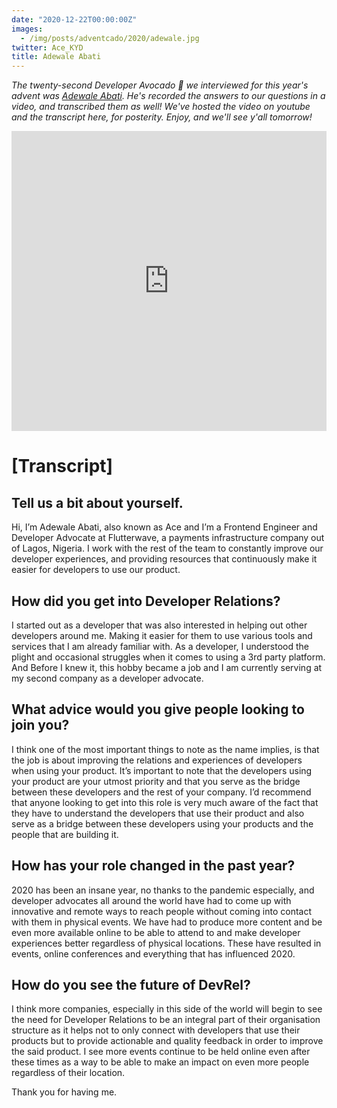 ```yaml
---
date: "2020-12-22T00:00:00Z"
images:
  - /img/posts/adventcado/2020/adewale.jpg
twitter: Ace_KYD
title: Adewale Abati
---
```


_The twenty-second Developer Avocado 🥑 we interviewed for this year's advent was [Adewale Abati](https://www.twitch.tv/baldbeardedbuilder). He's recorded the answers to our questions in a video, and transcribed them as well! We've hosted the video on youtube and the transcript here, for posterity. Enjoy, and we'll see y'all tomorrow!_

<iframe width="100%" height="480" src="https://www.youtube.com/embed/E5PQZLteVGY" frameborder="0" allow="accelerometer; autoplay; clipboard-write; encrypted-media; gyroscope; picture-in-picture" allowfullscreen></iframe>

# [Transcript]

## Tell us a bit about yourself.

Hi, I’m Adewale Abati, also known as Ace and I’m a Frontend Engineer and Developer Advocate at Flutterwave, a payments infrastructure company out of Lagos, Nigeria.  I work with the rest of the team to constantly improve our developer experiences, and providing resources that continuously make it easier for developers to use our product.


## How did you get into Developer Relations?

I started out as a developer that was also interested in helping out other developers around me. Making it easier for them to use various tools and services that I am already familiar with. As a developer, I understood the plight and occasional struggles when it comes to using a 3rd party platform. And Before I knew it, this hobby became a job and I am currently serving at my second company as a developer advocate.


## What advice would you give people looking to join you?

I think one of the most important things to note as the name implies, is that the job is about improving the relations and experiences of developers when using your product. It’s important to note that the developers using your product are your utmost priority and that you serve as the bridge between these developers and the rest of your company. I’d recommend that anyone looking to get into this role is very much aware of the fact that they have to understand the developers that use their product and also serve as a bridge between these developers using your products and the people that are building it. 


## How has your role changed in the past year?

2020 has been an insane year, no thanks to the pandemic especially, and developer advocates all around the world have had to come up with innovative and remote ways to reach people without coming into contact with them in physical events. We have had to produce more content and be even more available online to be able to attend to and make developer experiences better regardless of physical locations. These have resulted in events, online conferences and everything that has influenced 2020.


## How do you see the future of DevRel?

I think more companies, especially in this side of the world will begin to see the need for Developer Relations to be an integral part of their organisation structure as it helps not to only connect with developers that use their products but to provide actionable and quality feedback in order to improve the said product. I see more events continue to be held online even after these times as a way to be able to make an impact on even more people regardless of their location.

Thank you for having me. 
